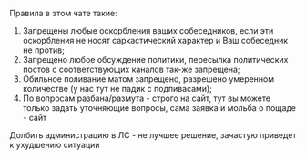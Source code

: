 Правила в этом чате такие:

1. Запрещены любые оскорбления ваших собеседников, если эти оскорбления не носят саркастический характер и Ваш собеседник не против;
2. Запрещено любое обсуждение политики, пересылка политических постов с соответствующих каналов так-же запрещена;
3. Обильное поливание матом запрещено, разрешено умеренном количестве (у нас тут не падик с подпивасами);
4. По вопросам разбана/размута - строго на сайт, тут вы можете только задать уточняющие вопросы, сама заявка и мольба о пощаде - сайт

Долбить администрацию в ЛС - не лучшее решение, зачастую приведет к ухудшению ситуации